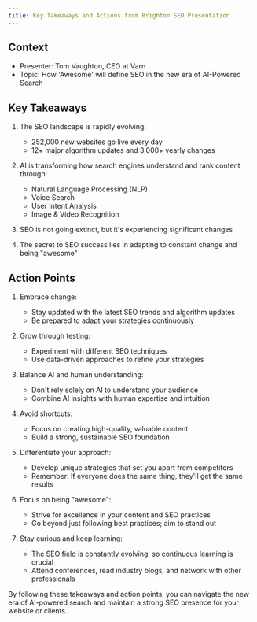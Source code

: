 ```yaml
---
title: Key Takeaways and Actions from Brighton SEO Presentation
---
```

## Context
- Presenter: Tom Vaughton, CEO at Varn
- Topic: How 'Awesome' will define SEO in the new era of AI-Powered Search

## Key Takeaways

1. The SEO landscape is rapidly evolving:
   - 252,000 new websites go live every day
   - 12+ major algorithm updates and 3,000+ yearly changes

2. AI is transforming how search engines understand and rank content through:
   - Natural Language Processing (NLP)
   - Voice Search
   - User Intent Analysis
   - Image & Video Recognition

3. SEO is not going extinct, but it's experiencing significant changes

4. The secret to SEO success lies in adapting to constant change and being "awesome"

## Action Points

1. Embrace change:
   - Stay updated with the latest SEO trends and algorithm updates
   - Be prepared to adapt your strategies continuously

2. Grow through testing:
   - Experiment with different SEO techniques
   - Use data-driven approaches to refine your strategies

3. Balance AI and human understanding:
   - Don't rely solely on AI to understand your audience
   - Combine AI insights with human expertise and intuition

4. Avoid shortcuts:
   - Focus on creating high-quality, valuable content
   - Build a strong, sustainable SEO foundation

5. Differentiate your approach:
   - Develop unique strategies that set you apart from competitors
   - Remember: If everyone does the same thing, they'll get the same results

6. Focus on being "awesome":
   - Strive for excellence in your content and SEO practices
   - Go beyond just following best practices; aim to stand out

7. Stay curious and keep learning:
   - The SEO field is constantly evolving, so continuous learning is crucial
   - Attend conferences, read industry blogs, and network with other professionals

By following these takeaways and action points, you can navigate the new era of AI-powered search and maintain a strong SEO presence for your website or clients.
